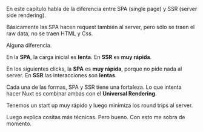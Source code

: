 

En este capítulo habla de la diferencia entre SPA (single page) y SSR (server side rendering). 

Básicamente las SPA hacen request también al server, pero sólo se traen el raw data, no se traen HTML y Css. 

Alguna diferencia. 

En la **SPA**, la carga inicial es **lenta**. En **SSR** es **muy rápida**. 

En los siguientes clicks, la **SPA** es **muy rápida**, porque no pide nada al server. En **SSR** las interacciones son **lentas**. 

Cada una de las formas, SPA y SSR tiene una fortaleza. Lo que intenta hacer Nuxt es combinar ambas con el **Universal Rendering**.

Tenemos un start up muy rápido y luego minimiza los round trips al server. 

Luego explica cositas más técnicas. Pero bueno. Con esto me sobra de momento. 
